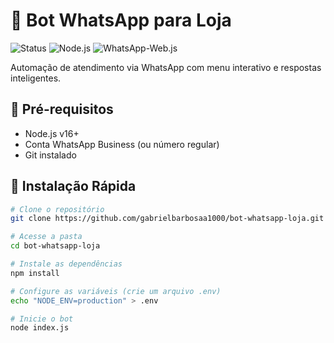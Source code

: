 # 🤖 Bot WhatsApp para Loja

![Status](https://img.shields.io/badge/status-active-brightgreen)
![Node.js](https://img.shields.io/badge/Node.js-v16.x+-green)
![WhatsApp-Web.js](https://img.shields.io/badge/WhatsApp--Web.js-v1.25+-blue)

Automação de atendimento via WhatsApp com menu interativo e respostas inteligentes.

## 📌 Pré-requisitos
- Node.js v16+
- Conta WhatsApp Business (ou número regular)
- Git instalado

## 🚀 Instalação Rápida
```bash
# Clone o repositório
git clone https://github.com/gabrielbarbosaa1000/bot-whatsapp-loja.git

# Acesse a pasta
cd bot-whatsapp-loja

# Instale as dependências
npm install

# Configure as variáveis (crie um arquivo .env)
echo "NODE_ENV=production" > .env

# Inicie o bot
node index.js

